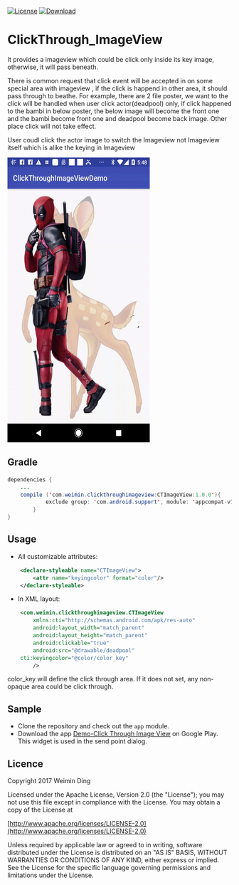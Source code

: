 [![License](https://img.shields.io/badge/license-Apache%202-green.svg)](https://www.apache.org/licenses/LICENSE-2.0)
[ ![Download](https://api.bintray.com/packages/alading/Android/ClickThroughImageView/images/download.svg?version=1.0.0) ](https://bintray.com/alading/Android/ClickThroughImageView/1.0.0/link)

# ClickThrough_ImageView
It provides a imageview which could be click only inside its key image, otherwise, it will pass beneath.

There is common request that click event will be accepted in on some special area with imageview , if the click is happend in other area, it should pass through to beathe. For example, there are 2 file poster, we want to the click will be handled when user click actor(deadpool) only, if click happened to the bambi in below poster, the below image will become the front one and the bambi become front one and deadpool become back image. Other place click will not take effect.

User coudl click the actor image to switch the Imageview not Imageview itself which is alike the keying in Imageview


<img src="https://raw.githubusercontent.com/alading/ClickThroughImageView/master/ClickThroughImageViewDemo/screenshot/CTImage.gif" width="320" height="640" />




## Gradle

```java
dependencies {
	...
	compile ('com.weimin.clickthroughimageview:CTImageView:1.0.0'){
        	exclude group: 'com.android.support', module: 'appcompat-v7'
    	}
}
```

## Usage


* All customizable attributes:

```xml
	<declare-styleable name="CTImageView">
	    <attr name="keyingcolor" format="color"/>
	</declare-styleable>
```

* In XML layout: 

```xml
    <com.weimin.clickthroughimageview.CTImageView
    	xmlns:cti="http://schemas.android.com/apk/res-auto"
        android:layout_width="match_parent"
        android:layout_height="match_parent"
        android:clickable="true"
        android:src="@drawable/deadpool"
	cti:keyingcolor="@color/color_key"
        />
```

color_key will define the click through area. If it does not set, any non-opaque area could be click through.


## Sample
* Clone the repository and check out the `app` module.
* Download the app [Demo-Click Through Image View](https://play.google.com/store/apps/details?id=com.applandus.ringmyphone.android) on Google Play. This widget is used in the send point dialog.

## Licence
Copyright 2017 Weimin Ding

Licensed under the Apache License, Version 2.0 (the "License");
you may not use this file except in compliance with the License.
You may obtain a copy of the License at

[http://www.apache.org/licenses/LICENSE-2.0](http://www.apache.org/licenses/LICENSE-2.0)

Unless required by applicable law or agreed to in writing, software
distributed under the License is distributed on an "AS IS" BASIS,
WITHOUT WARRANTIES OR CONDITIONS OF ANY KIND, either express or implied.
See the License for the specific language governing permissions and
limitations under the License.
